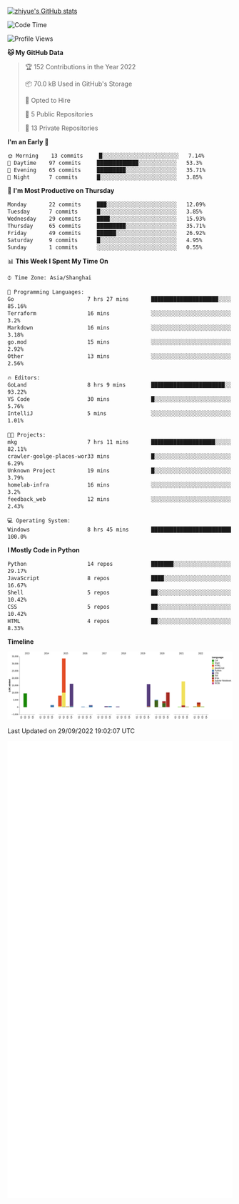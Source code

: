 
[![zhiyue's GitHub stats](https://github-readme-stats.vercel.app/api?username=zhiyue)](https://github.com/anuraghazra/github-readme-stats&&show_icons=true)

<!--START_SECTION:waka-->
![Code Time](http://img.shields.io/badge/Code%20Time-688%20hrs%2053%20mins-blue)

![Profile Views](http://img.shields.io/badge/Profile%20Views-1-blue)

**🐱 My GitHub Data** 

> 🏆 152 Contributions in the Year 2022
 > 
> 📦 70.0 kB Used in GitHub's Storage 
 > 
> 💼 Opted to Hire
 > 
> 📜 5 Public Repositories 
 > 
> 🔑 13 Private Repositories  
 > 
**I'm an Early 🐤** 

```text
🌞 Morning    13 commits     █░░░░░░░░░░░░░░░░░░░░░░░░   7.14% 
🌆 Daytime    97 commits     █████████████░░░░░░░░░░░░   53.3% 
🌃 Evening    65 commits     █████████░░░░░░░░░░░░░░░░   35.71% 
🌙 Night      7 commits      █░░░░░░░░░░░░░░░░░░░░░░░░   3.85%

```
📅 **I'm Most Productive on Thursday** 

```text
Monday       22 commits     ███░░░░░░░░░░░░░░░░░░░░░░   12.09% 
Tuesday      7 commits      █░░░░░░░░░░░░░░░░░░░░░░░░   3.85% 
Wednesday    29 commits     ████░░░░░░░░░░░░░░░░░░░░░   15.93% 
Thursday     65 commits     █████████░░░░░░░░░░░░░░░░   35.71% 
Friday       49 commits     ██████░░░░░░░░░░░░░░░░░░░   26.92% 
Saturday     9 commits      █░░░░░░░░░░░░░░░░░░░░░░░░   4.95% 
Sunday       1 commits      ░░░░░░░░░░░░░░░░░░░░░░░░░   0.55%

```


📊 **This Week I Spent My Time On** 

```text
⌚︎ Time Zone: Asia/Shanghai

💬 Programming Languages: 
Go                       7 hrs 27 mins       █████████████████████░░░░   85.16% 
Terraform                16 mins             ░░░░░░░░░░░░░░░░░░░░░░░░░   3.2% 
Markdown                 16 mins             ░░░░░░░░░░░░░░░░░░░░░░░░░   3.18% 
go.mod                   15 mins             ░░░░░░░░░░░░░░░░░░░░░░░░░   2.92% 
Other                    13 mins             ░░░░░░░░░░░░░░░░░░░░░░░░░   2.56%

🔥 Editors: 
GoLand                   8 hrs 9 mins        ███████████████████████░░   93.22% 
VS Code                  30 mins             █░░░░░░░░░░░░░░░░░░░░░░░░   5.76% 
IntelliJ                 5 mins              ░░░░░░░░░░░░░░░░░░░░░░░░░   1.01%

🐱‍💻 Projects: 
mkg                      7 hrs 11 mins       ████████████████████░░░░░   82.11% 
crawler-goolge-places-wor33 mins             █░░░░░░░░░░░░░░░░░░░░░░░░   6.29% 
Unknown Project          19 mins             █░░░░░░░░░░░░░░░░░░░░░░░░   3.79% 
homelab-infra            16 mins             ░░░░░░░░░░░░░░░░░░░░░░░░░   3.2% 
feedback_web             12 mins             ░░░░░░░░░░░░░░░░░░░░░░░░░   2.43%

💻 Operating System: 
Windows                  8 hrs 45 mins       █████████████████████████   100.0%

```

**I Mostly Code in Python** 

```text
Python                   14 repos            ███████░░░░░░░░░░░░░░░░░░   29.17% 
JavaScript               8 repos             ████░░░░░░░░░░░░░░░░░░░░░   16.67% 
Shell                    5 repos             ██░░░░░░░░░░░░░░░░░░░░░░░   10.42% 
CSS                      5 repos             ██░░░░░░░░░░░░░░░░░░░░░░░   10.42% 
HTML                     4 repos             ██░░░░░░░░░░░░░░░░░░░░░░░   8.33%

```


**Timeline**

![Chart not found](https://raw.githubusercontent.com/zhiyue/zhiyue/main/charts/bar_graph.png) 


 Last Updated on 29/09/2022 19:02:07 UTC
<!--END_SECTION:waka-->

<!-- [![Top Langs](https://github-readme-stats.vercel.app/api/top-langs/?username=zhiyue)](https://github.com/anuraghazra/github-readme-stats) -->

![](./github-metrics.svg)

